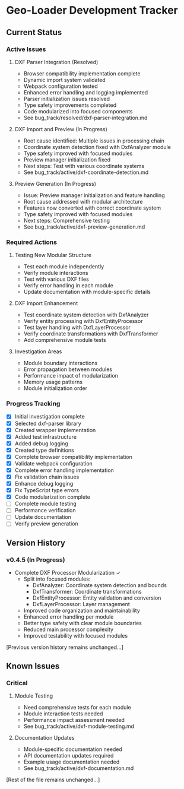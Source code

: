# Geo-Loader Development Tracker

## Current Status

### Active Issues
1. DXF Parser Integration (Resolved)
   - Browser compatibility implementation complete
   - Dynamic import system validated
   - Webpack configuration tested
   - Enhanced error handling and logging implemented
   - Parser initialization issues resolved
   - Type safety improvements completed
   - Code modularized into focused components
   - See bug_track/resolved/dxf-parser-integration.md

2. DXF Import and Preview (In Progress)
   - Root cause identified: Multiple issues in processing chain
   - Coordinate system detection fixed with DxfAnalyzer module
   - Type safety improved with focused modules
   - Preview manager initialization fixed
   - Next steps: Test with various coordinate systems
   - See bug_track/active/dxf-coordinate-detection.md

3. Preview Generation (In Progress)
   - Issue: Preview manager initialization and feature handling
   - Root cause addressed with modular architecture
   - Features now converted with correct coordinate system
   - Type safety improved with focused modules
   - Next steps: Comprehensive testing
   - See bug_track/active/dxf-preview-generation.md

### Required Actions
1. Testing New Modular Structure
   - Test each module independently
   - Verify module interactions
   - Test with various DXF files
   - Verify error handling in each module
   - Update documentation with module-specific details

2. DXF Import Enhancement
   - Test coordinate system detection with DxfAnalyzer
   - Verify entity processing with DxfEntityProcessor
   - Test layer handling with DxfLayerProcessor
   - Verify coordinate transformations with DxfTransformer
   - Add comprehensive module tests

3. Investigation Areas
   - Module boundary interactions
   - Error propagation between modules
   - Performance impact of modularization
   - Memory usage patterns
   - Module initialization order

### Progress Tracking
- [x] Initial investigation complete
- [x] Selected dxf-parser library
- [x] Created wrapper implementation
- [x] Added test infrastructure
- [x] Added debug logging
- [x] Created type definitions
- [x] Complete browser compatibility implementation
- [x] Validate webpack configuration
- [x] Complete error handling implementation
- [x] Fix validation chain issues
- [x] Enhance debug logging
- [x] Fix TypeScript type errors
- [x] Code modularization complete
- [ ] Complete module testing
- [ ] Performance verification
- [ ] Update documentation
- [ ] Verify preview generation

## Version History

### v0.4.5 (In Progress)
- Complete DXF Processor Modularization ✓
  - Split into focused modules:
    - DxfAnalyzer: Coordinate system detection and bounds
    - DxfTransformer: Coordinate transformations
    - DxfEntityProcessor: Entity validation and conversion
    - DxfLayerProcessor: Layer management
  - Improved code organization and maintainability
  - Enhanced error handling per module
  - Better type safety with clear module boundaries
  - Reduced main processor complexity
  - Improved testability with focused modules

[Previous version history remains unchanged...]

## Known Issues

### Critical
1. Module Testing
   - Need comprehensive tests for each module
   - Module interaction tests needed
   - Performance impact assessment needed
   - See bug_track/active/dxf-module-testing.md

2. Documentation Updates
   - Module-specific documentation needed
   - API documentation updates required
   - Example usage documentation needed
   - See bug_track/active/dxf-documentation.md

[Rest of the file remains unchanged...]
